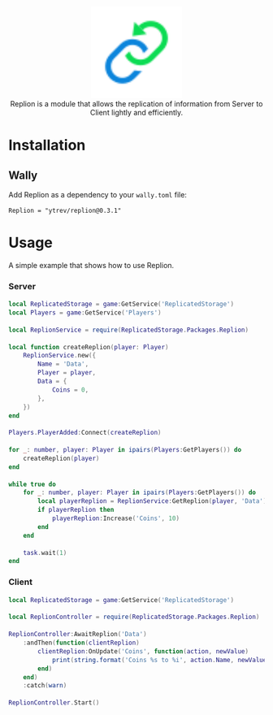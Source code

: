 <p align="center">
	<img src=".github/logo.svg" height="180">
	<br>
	Replion is a module that allows the replication of information from Server to Client lightly and efficiently.
</p>

# Installation

## Wally
Add Replion as a dependency to your `wally.toml` file:
```
Replion = "ytrev/replion@0.3.1"
```

# Usage
A simple example that shows how to use Replion.

### **Server**
```lua
local ReplicatedStorage = game:GetService('ReplicatedStorage')
local Players = game:GetService('Players')

local ReplionService = require(ReplicatedStorage.Packages.Replion)

local function createReplion(player: Player)
	ReplionService.new({
		Name = 'Data',
		Player = player,
		Data = {
			Coins = 0,
		},
	})
end

Players.PlayerAdded:Connect(createReplion)

for _: number, player: Player in ipairs(Players:GetPlayers()) do
	createReplion(player)
end

while true do
	for _: number, player: Player in ipairs(Players:GetPlayers()) do
		local playerReplion = ReplionService:GetReplion(player, 'Data')
		if playerReplion then
			playerReplion:Increase('Coins', 10)
		end
	end

	task.wait(1)
end
```

### **Client**
```lua
local ReplicatedStorage = game:GetService('ReplicatedStorage')

local ReplionController = require(ReplicatedStorage.Packages.Replion)

ReplionController:AwaitReplion('Data')
	:andThen(function(clientReplion)
		clientReplion:OnUpdate('Coins', function(action, newValue)
			print(string.format('Coins %s to %i', action.Name, newValue))
		end)
	end)
	:catch(warn)

ReplionController.Start()
```